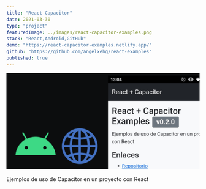 ```yaml
---
title: "React Capacitor"
date: 2021-03-30
type: "project"
featuredImage: ../images/react-capacitor-examples.png
stack: "React,Android,GitHub"
demo: "https://react-capacitor-examples.netlify.app/"
github: "https://github.com/angelxehg/react-examples"
published: true
---
```


![Imagen](../images/react-capacitor-examples.png)

Ejemplos de uso de Capacitor en un proyecto con React
